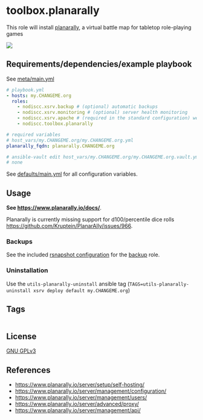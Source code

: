 # toolbox.planarally

This role will install [planarally](https://github.com/Kruptein/PlanarAlly), a virtual battle map for tabletop role-playing games

[![](https://raw.githubusercontent.com/Kruptein/PlanarAlly/dev/extra/player_light_example.png)](https://raw.githubusercontent.com/Kruptein/PlanarAlly/dev/extra/player_light_example.png)


## Requirements/dependencies/example playbook

See [meta/main.yml](meta/main.yml)

```yaml
# playbook.yml
- hosts: my.CHANGEME.org
  roles:
    - nodiscc.xsrv.backup # (optional) automatic backups
    - nodiscc.xsrv.monitoring # (optional) server health monitoring
    - nodiscc.xsrv.apache # (required in the standard configuration) webserver/reverse proxy, SSL certificates
    - nodiscc.toolbox.planarally

# required variables
# host_vars/my.CHANGEME.org/my.CHANGEME.org.yml
planarally_fqdn: planarally.CHANGEME.org

# ansible-vault edit host_vars/my.CHANGEME.org/my.CHANGEME.org.vault.yml
# none
```

See [defaults/main.yml](defaults/main.yml) for all configuration variables.


## Usage

**See https://www.planarally.io/docs/**.

Planarally is currently missing support for d100/percentile dice rolls https://github.com/Kruptein/PlanarAlly/issues/966.

### Backups

See the included [rsnapshot configuration](templates/etc_rsnapshot.d_planarally.conf.j2) for the [backup](https://gitlab.com/nodiscc/xsrv/-/tree/master/roles/backup) role.


### Uninstallation

Use the `utils-planarally-uninstall` ansible tag (`TAGS=utils-planarally-uninstall xsrv deploy default my.CHANGEME.org`)

## Tags

<!--BEGIN TAGS LIST-->
```
```
<!--END TAGS LIST-->


## License

[GNU GPLv3](../../LICENSE)


## References

- https://www.planarally.io/server/setup/self-hosting/
- https://www.planarally.io/server/management/configuration/
- https://www.planarally.io/server/management/users/
- https://www.planarally.io/server/advanced/proxy/
- https://www.planarally.io/server/management/api/
